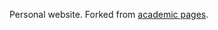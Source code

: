 Personal website. Forked from [academic pages](https://github.com/academicpages/academicpages.github.io).